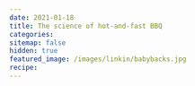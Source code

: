 ```yaml
---
date: 2021-01-18
title: The science of hot-and-fast BBQ
categories:
sitemap: false
hidden: true
featured_image: /images/linkin/babybacks.jpg
recipe:
---
```

